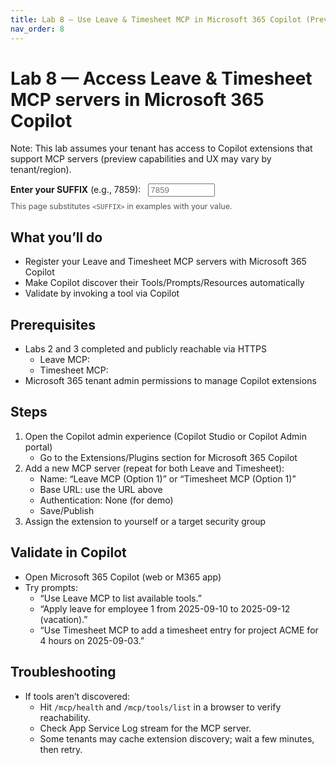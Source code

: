 ```yaml
---
title: Lab 8 — Use Leave & Timesheet MCP in Microsoft 365 Copilot (Preview)
nav_order: 8
---
```


# Lab 8 — Access Leave & Timesheet MCP servers in Microsoft 365 Copilot

Note: This lab assumes your tenant has access to Copilot extensions that support MCP servers (preview capabilities and UX may vary by tenant/region).

<div class="suffix-picker">
  <label for="suffix-input"><strong>Enter your SUFFIX</strong> (e.g., 7859): </label>
  <input id="suffix-input" type="text" placeholder="7859" style="width: 8em; margin-left: 0.5rem;" />
  <p style="margin-top: 0.5rem; font-size: 0.9em; color: #555;">This page substitutes <code>&lt;SUFFIX&gt;</code> in examples with your value.</p>
</div>

<script src="./assets/suffix.js"></script>

## What you’ll do
- Register your Leave and Timesheet MCP servers with Microsoft 365 Copilot
- Make Copilot discover their Tools/Prompts/Resources automatically
- Validate by invoking a tool via Copilot

## Prerequisites
- Labs 2 and 3 completed and publicly reachable via HTTPS
  - Leave MCP: <span data-suffix-bind data-template="https://mcp-leave-mcp-<SUFFIX>.azurewebsites.net"></span>
  - Timesheet MCP: <span data-suffix-bind data-template="https://mcp-timesheet-mcp-<SUFFIX>.azurewebsites.net"></span>
- Microsoft 365 tenant admin permissions to manage Copilot extensions

## Steps
1) Open the Copilot admin experience (Copilot Studio or Copilot Admin portal)
   - Go to the Extensions/Plugins section for Microsoft 365 Copilot
2) Add a new MCP server (repeat for both Leave and Timesheet):
   - Name: “Leave MCP (Option 1)” or “Timesheet MCP (Option 1)”
   - Base URL: use the URL above
   - Authentication: None (for demo)
   - Save/Publish
3) Assign the extension to yourself or a target security group

## Validate in Copilot
- Open Microsoft 365 Copilot (web or M365 app)
- Try prompts:
  - “Use Leave MCP to list available tools.”
  - “Apply leave for employee 1 from 2025-09-10 to 2025-09-12 (vacation).”
  - “Use Timesheet MCP to add a timesheet entry for project ACME for 4 hours on 2025-09-03.”

## Troubleshooting
- If tools aren’t discovered:
  - Hit `/mcp/health` and `/mcp/tools/list` in a browser to verify reachability.
  - Check App Service Log stream for the MCP server.
  - Some tenants may cache extension discovery; wait a few minutes, then retry.
